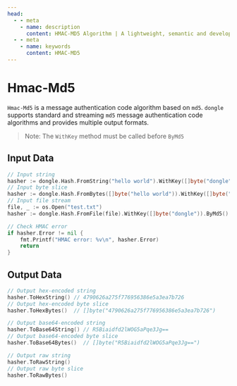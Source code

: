 ```yaml
---
head:
  - - meta
    - name: description
      content: HMAC-MD5 Algorithm | A lightweight, semantic and developer-friendly golang encoding & crypto library
  - - meta
    - name: keywords
      content: HMAC-MD5
---
```


# Hmac-Md5

`Hmac-Md5` is a message authentication code algorithm based on `md5`. `dongle` supports standard and streaming `md5` message authentication code algorithms and provides multiple output formats.

> Note: The `WithKey` method must be called before `ByMd5`

## Input Data

```go
// Input string
hasher := dongle.Hash.FromString("hello world").WithKey([]byte("dongle")).ByMd5()
// Input byte slice
hasher := dongle.Hash.FromBytes([]byte("hello world")).WithKey([]byte("dongle")).ByMd5()
// Input file stream
file, _ := os.Open("test.txt")
hasher := dongle.Hash.FromFile(file).WithKey([]byte("dongle")).ByMd5()

// Check HMAC error
if hasher.Error != nil {
	fmt.Printf("HMAC error: %v\n", hasher.Error)
	return
}
```

## Output Data

```go
// Output hex-encoded string
hasher.ToHexString() // 4790626a275f776956386e5a3ea7b726
// Output hex-encoded byte slice
hasher.ToHexBytes()  // []byte("4790626a275f776956386e5a3ea7b726")

// Output base64-encoded string
hasher.ToBase64String() // R5Biaidfd2lWOG5aPqe3Jg==
// Output base64-encoded byte slice
hasher.ToBase64Bytes()  // []byte("R5Biaidfd2lWOG5aPqe3Jg==")

// Output raw string
hasher.ToRawString()
// Output raw byte slice
hasher.ToRawBytes()
```
